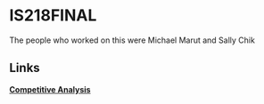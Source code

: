 # IS218FINAL
The people who worked on this were Michael Marut and Sally Chik

## Links
[**Competitive Analysis**](https://docs.google.com/document/d/1VFCxZ6v6Y03XgeLJWv5uzKIeGOF5v490iWfhYYXZnbI/edit?usp=sharing)
